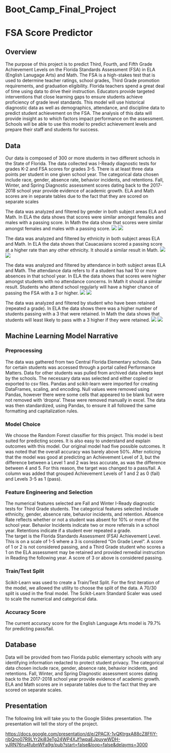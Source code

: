 # Boot_Camp_Final_Project

#  FSA Score Predictor

## Overview
The purpose of this project is to predict Third, Fourth, and Fifth Grade Achievement Levels on the Florida Standards Assessment (FSA) in ELA (English Lanugage Arts) and Math.  The FSA is a high-stakes test that is used to determine teacher ratings, school grades, Third Grade promotion requirements, and graduation eligibility.  Florida teachers spend a great deal of time using data to drive their instruction.  Educators provide targeted interventions that close learning gaps to ensure students achieve proficiency of grade level standards.  This model will use historical diagnostic data as well as demographics, attendance, and discipline data to predict student achievement on the FSA.  The analysis of this data will provide insight as to which factors impact performance on the assessment.  Schools will be able to use this model to predict achievement levels and prepare their staff and students for success.

## Data
Our data is composed of 300 or more students in two different schools in the State of Florida. The data collected was I-Ready diagnostic tests for grades K-2 and FSA scores for grades 3-5. There is at least three data points per student in one given school year. The categorical data chosen include race, gender, absence rate, behavior incidents, and retentions. Fall, Winter, and Spring Diagnostic assessment scores dating back to the 2017-2018 school year provide evidence of academic growth. ELA and Math scores are in separate tables due to the fact that they are scored on separate scales

The data was analyzed and filtered by gender in both subject areas ELA and Math. In ELA the data shows that scores were similar amongst females and males with a passing score. In Math the data show that scores were similar amongst females and males with a passing score.
![](https://github.com/leah-braswell/Boot_Camp_Final_Project/blob/Jessica/Resources/Gender%20ELA.png)
![](https://github.com/leah-braswell/Boot_Camp_Final_Project/blob/Jessica/Resources/Gender%20Math.png)


The data was analyzed and filtered by ethnicity in both subject areas ELA and Math. In ELA the data shows that  Cauacasians scored a passing score at a higher rate than any other ethnicity. It should a similar result in Math. 
![](https://github.com/leah-braswell/Boot_Camp_Final_Project/blob/Jessica/Resources/Ethnicity%20ELA.png)
![](https://github.com/leah-braswell/Boot_Camp_Final_Project/blob/Jessica/Resources/Ethnicity%20Math.png)

The data was analyzed and filtered by attendance in both subject areas ELA and Math. The attendance data refers to if a student has had 10 or more absences in that school year. In ELA the data shows that scores were higher amongst students with no attendance concerns. In Math it should a similar result. Students who attend school regularly will have a higher chance of passing the FSA with a 3 or higher.
![](https://github.com/leah-braswell/Boot_Camp_Final_Project/blob/Jessica/Resources/Attendance%20ELA.png)
![](https://github.com/leah-braswell/Boot_Camp_Final_Project/blob/Jessica/Resources/Attendance%20Math.png)

The data was analyzed and filtered by student who have been retained (repeated a grade). In ELA the data shows there was a higher number of students passing with a 3 that were retained. In Math the data shows that students will least likely to pass with a 3 higher if they were retained.
![](https://github.com/leah-braswell/Boot_Camp_Final_Project/blob/Jessica/Resources/Retained%20ELA.png)
![](https://github.com/leah-braswell/Boot_Camp_Final_Project/blob/Jessica/Resources/Retained%20Math.png)

 
## Machine Learning Model Narrative
### Preprocessing
The data was gathered from two Central Florida Elementary schools.  Data for certain students was accessed through a portal called Performance Matters.  Data for other students was pulled from archived data sheets kept by the schools.  The necessary data was selected and either copied or exported to csv files.  Pandas and scikit-learn were imported for creating DataFrames, scaling, and encoding.  Null values were removed using Pandas, however there were some cells that appeared to be blank but were not removed with ‘dropna’.  These were removed manually in excel. The data was then standardized, using Pandas, to ensure it all followed the same formatting and capitalization rules. 

### Model Choice
We choose the Random Forest classifier for this project.  This model is best suited for predicting scores. It is also easy to understand and explain outcomes with this model.  Our original model had five possible outcomes.  It was noted that the overall accuracy was barely above 50%.  After noticing that the model was good at predicting an Achievement Level of 3, but the difference between a Level 1 and 2 was less accurate, as was the difference between 4 and 5.  For this reason, the target was changed to a pass/fail.  A column was added that grouped Achievement Levels of 1 and 2 as 0 (fail) and Levels 3-5 as 1 (pass).  

### Feature Engineering and Selection
The numerical features selected are Fall and Winter I-Ready diagnostic tests for Third Grade students.  The categorical features selected include ethnicity, gender, absence rate, behavior incidents, and retention. Absence Rate reflects whether or not a student was absent for 10% or more of the school year.  Behavior Incidents indicate two or more referrals in a school year.  Retentions indicate if a student ever repeated a grade.  
The target is the Florida Standards Assessment (FSA) Achievement Level.  This is on a scale of 1-5 where a 3 is considered “On Grade Level”.  A score of 1 or 2 is not considered passing, and a Third Grade student who scores a 1 on the ELA assessment may be retained and provided remedial instruction in Reading the following year.  A score of 3 or above is considered passing.  

### Train/Test Split
Scikit-Learn was used to create a Train/Test Split.  For the first iteration of the model, we allowed the utility to choose the split of the data.  A 70/30 split is used in the final model.  The Scikit-Learn Standard Scaler was used to scale the numerical and categorical data.

### Accuracy Score
The current accuracy score for the English Language Arts model is 79.7% for predicting pass/fail.



## Database
Data will be provided from two Florida public elementary schools with any identifying information redacted to protect student privacy.  The categorical data chosen include race, gender, absence rate, behavior incidents, and retentions.  Fall, Winter, and Spring Diagnostic assessment scores dating back to the 2017-2018 school year provide evidence of academic growth.  ELA and Math scores are in separate tables due to the fact that they are scored on separate scales. 

## Presentation

The following link will take you to the Google Slides presentation. The presentation will tell the story of the project.

https://docs.google.com/presentation/d/e/2PACX-1vQKtrgxA88cZ8FfiY-rjbQno07R9LYr2ki83eTg24WP4XJf1wpaEJpuywWDH-yJRN76ru4fubnWFa9g/pub?start=false&loop=false&delayms=3000


